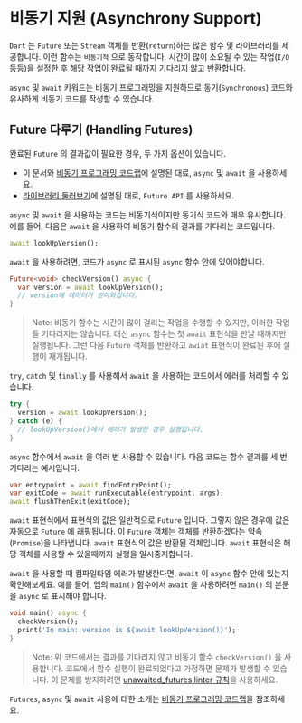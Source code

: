 # 비동기 지원 (Asynchrony Support)
`Dart` 는 `Future` 또는 `Stream` 객체를 반환(`return`)하는 많은 함수 및 라이브러리를 제공합니다. 이런 함수는 `비동기적` 으로 동작합니다. 시간이 많이 소요될 수 있는 작업(`I/O` 등등)을 설정한 후 해당 작업이 완료될 때까지 기다리지 않고 반환합니다.

`async` 및 `await` 키워드는 비동기 프로그래밍을 지원하므로 동기(`Synchronous`) 코드와 유사하게 비동기 코드를 작성할 수 있습니다.

## Future 다루기 (Handling Futures)
완료된 `Future` 의 결과값이 필요한 경우, 두 가지 옵션이 있습니다.

- 이 문서와 [비동기 프로그래밍 코드랩](https://dart.dev/codelabs/async-await)에 설명된 대료, `async` 및 `await` 을 사용하세요.
- [라이브러리 둘러보기](https://dart.dev/guides/libraries/library-tour#future)에 설명된 대로, `Future API` 를 사용하세요.

`async` 및 `await` 을 사용하는 코드는 비동기식이지만 동기식 코드와 매우 유사합니다. 예를 들어, 다음은 `await` 을 사용하여 비동기 함수의 결과를 기다리는 코드입니다.
```dart
await lookUpVersion();
```

`await` 을 사용하려면, 코드가 `async` 로 표시된 `async` 함수 안에 있어야합니다.
```dart
Future<void> checkVersion() async {
  var version = await lookUpVersion();
  // version에 데이터가 받아와집니다.
}
```

> Note: 비동기 함수는 시간이 많이 걸리는 작업을 수행할 수 있지만, 이러한 작업들 기다리지는 않습니다. 대신 `async` 함수는 첫 `await` 표현식을 만날 때까지만 실행됩니다. 그런 다음 `Future` 객체를 반환하고 `awiat` 표현식이 완료된 후에 실행이 재개됩니다.

`try`, `catch` 및 `finally` 를 사용해서 `await` 을 사용하는 코드에서 에러를 처리할 수 있습니다.
```dart
try {
  version = await lookUpVersion();
} catch (e) {
  // lookUpVersion()에서 에러가 발생한 경우 실행됩니다.
}
```

`async` 함수에서 `await` 을 여러 번 사용할 수 있습니다. 다음 코드는 함수 결과를 세 번 기다리는 예시입니다.
```dart
var entrypoint = await findEntryPoint();
var exitCode = await runExecutable(entrypoint, args);
await flushThenExit(exitCode);
```

`await` 표현식에서 표현식의 값은 일반적으로 `Future` 입니다. 그렇지 않은 경우에 값은 자동으로 `Future` 에 래핑됩니다. 이 `Future` 객체는 객체를 반환하겠다는 약속(`Promise`)을 나타냅니다. `await` 표현식의 값은 반환된 객체입니다. `await` 표현식은 해당 객체를 사용할 수 있을때까지 실행을 일시중지합니다.

`await` 을 사용할 때 컴파일타임 에러가 발생한다면, `await` 이 `async` 함수 안에 있는지 확인해보세요. 예를 들어, 앱의 `main()` 함수에서 `await` 을 사용하려면 `main()` 의 본문을 `async` 로 표시해야 합니다.
```dart
void main() async {
  checkVersion();
  print('In main: version is ${await lookUpVersion()}');
}
```

> Note: 위 코드에서는 결과를 기다리지 않고 비동기 함수 `checkVersion()` 을 사용합니다. 코드에서 함수 실행이 완료되었다고 가정하면 문제가 발생할 수 있습니다. 이 문제를 방지하려면 [unawaited_futures linter 규칙](https://dart.dev/tools/linter-rules#unawaited_futures)을 사용하세요.

`Futures`, `async` 및 `await` 사용에 대한 소개는 [비동기 프로그래밍 코드랩](https://dart.dev/codelabs/async-await)을 참조하세요.